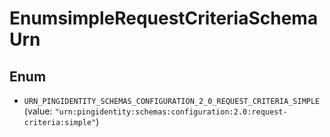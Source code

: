 

# EnumsimpleRequestCriteriaSchemaUrn

## Enum


* `URN_PINGIDENTITY_SCHEMAS_CONFIGURATION_2_0_REQUEST_CRITERIA_SIMPLE` (value: `"urn:pingidentity:schemas:configuration:2.0:request-criteria:simple"`)



